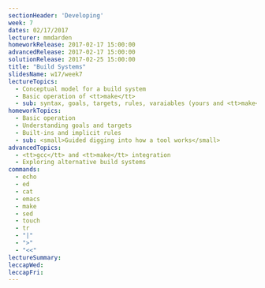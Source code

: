 ```yaml
---
sectionHeader: 'Developing'
week: 7
dates: 02/17/2017
lecturer: mmdarden
homeworkRelease: 2017-02-17 15:00:00
advancedRelease: 2017-02-17 15:00:00
solutionRelease: 2017-02-25 15:00:00
title: "Build Systems"
slidesName: w17/week7
lectureTopics:
  - Conceptual model for a build system
  - Basic operation of <tt>make</tt>
  - sub: syntax, goals, targets, rules, varaiables (yours and <tt>make</tt>'s)
homeworkTopics:
  - Basic operation
  - Understanding goals and targets
  - Built-ins and implicit rules
  - sub: <small>Guided digging into how a tool works</small>
advancedTopics:
  - <tt>gcc</tt> and <tt>make</tt> integration
  - Exploring alternative build systems
commands:
  - echo
  - ed
  - cat
  - emacs
  - make
  - sed
  - touch
  - tr
  - "|"
  - ">"
  - "<<"
lectureSummary:
leccapWed:
leccapFri:
---
```


